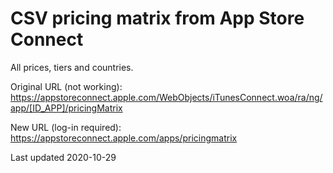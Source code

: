 # CSV pricing matrix from App Store Connect

All prices, tiers and countries. 

Original URL (not working):
https://appstoreconnect.apple.com/WebObjects/iTunesConnect.woa/ra/ng/app/[ID_APP]/pricingMatrix

New URL (log-in required):
https://appstoreconnect.apple.com/apps/pricingmatrix

Last updated 2020-10-29
